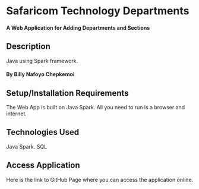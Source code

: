 # Safaricom Technology Departments
#### A Web Application for Adding Departments and Sections

## Description
 Java using Spark framework.

 #### By **Billy Nafoyo Chepkemoi**

## Setup/Installation Requirements
The Web App is built on Java Spark. All you need to run is a browser and internet. 


## Technologies Used
Java Spark.
SQL

## Access Application
Here is the link to GitHub Page where you can access the application online.
